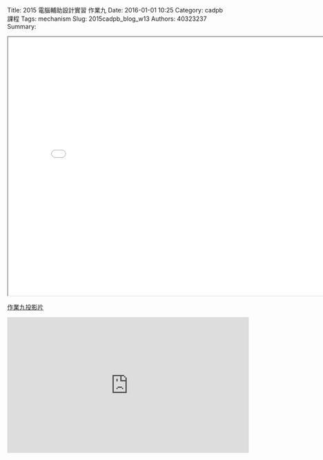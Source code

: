 Title: 2015 電腦輔助設計實習 作業九
Date: 2016-01-01 10:25
Category: cadpb 課程
Tags: mechanism
Slug: 2015cadpb_blog_w13
Authors: 40323237
Summary: 


<iframe src="cadp_w13_lecture.html" width="800" height="600"></iframe>

<p><a href="cadp_w13_lecture.html" target="_blank">作業九投影片</a></p>

<iframe width="560" height="315" src="https://www.youtube.com/embed/ZpiHgBfOTJ0?list=PLmJA9vLg0S8MObio8WXcT5ew_De8AsFOe" frameborder="0" allowfullscreen></iframe>

